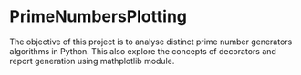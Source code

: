 # PrimeNumbersPlotting
The objective of this project is to analyse distinct prime number generators algorithms in Python. This also explore the concepts of decorators and report generation using mathplotlib module.
